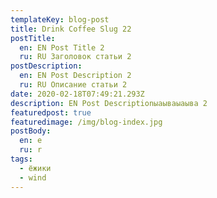 ```yaml
---
templateKey: blog-post
title: Drink Coffee Slug 22
postTitle:
  en: EN Post Title 2
  ru: RU Заголовок статьи 2
postDescription:
  en: EN Post Description 2
  ru: RU Описание статьи 2
date: 2020-02-18T07:49:21.293Z
description: EN Post Descriptionыаываыаыва 2
featuredpost: true
featuredimage: /img/blog-index.jpg
postBody:
  en: e
  ru: r
tags:
  - ёжики
  - wind
---
```


